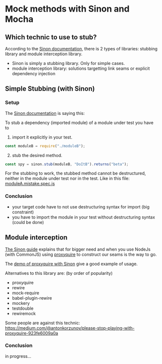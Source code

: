 # Mock methods with Sinon and Mocha

## Which technic to use to stub?

According to the [Sinon documentation](https://sinonjs.org/how-to/stub-dependency/),
there is 2 types of libraries: stubbing library and module interception library.

- Sinon is simply a stubbing library. Only for simple cases.
- module interception library: solutions targetting link seams or explicit dependency injection

## Simple Stubbing (with Sinon)

### Setup

The [Sinon documentation](https://sinonjs.org/how-to/stub-dependency/) is saying this:

To stub a dependency (imported module) of a module under test you have to

1. import it explicitly in your test.

```js
const moduleB = require("./moduleB");
```

2. stub the desired method.

```js
const spy = sinon.stub(moduleB, "DoItB").returns("beta");
```

For the stubbing to work, the stubbed method cannot be destructured, neither in the module under test nor in the test. Like in this file: [moduleA.mistake.spec.js](./moduleA.mistake.spec.js)

### Conclusion

- your target code have to not use destructuring syntax for import (big constraint)
- you have to import the module in your test without destructuring syntax (could be done)

## Module interception

[The Sinon guide](https://sinonjs.org/how-to/link-seams-commonjs/) explains that for bigger need and when you use NodeJs (with CommonJS) using [proxyquire](https://github.com/thlorenz/proxyquire) to construct our seams is the way to go.

The [demo of proxyquire with Sinon](https://github.com/sinonjs/demo-proxyquire) give a good example of usage.

Alternatives to this library are: (by order of popularity)

- proxyquire
- rewire
- mock-require
- babel-plugin-rewire
- mockery
- testdouble
- rewiremock

Some people are against this technic:
https://medium.com/@antonkorzunov/please-stop-playing-with-proxyquire-923fe6009a0a

### Conclusion

in progress...
